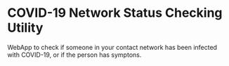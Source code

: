 # COVID-19 Network Status Checking Utility
 WebApp to check if someone in your contact network has been infected with COVID-19, or if the person has symptons.
